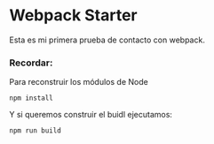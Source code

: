 # Webpack Starter

Esta es mi primera prueba de contacto con webpack.

### Recordar:
Para reconstruir los módulos de Node
```
npm install
```
Y si queremos construir el buidl ejecutamos:

```
npm run build
```
